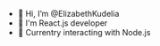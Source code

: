 - 👋 Hi, I’m @ElizabethKudelia
- 👀 I'm React.js developer
- 🌱 Currentry interacting with Node.js

<!---
ElizabethKudelia is a ✨ special ✨ repository because it appears on your GitHub profile.
You can click the Preview link to take a look at your changes.
--->
